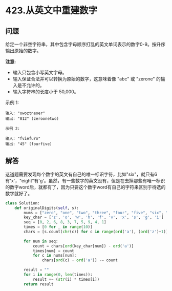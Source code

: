 # 423.从英文中重建数字

## 问题
给定一个非空字符串，其中包含字母顺序打乱的英文单词表示的数字0-9。按升序输出原始的数字。

**注意:**

- 输入只包含小写英文字母。
- 输入保证合法并可以转换为原始的数字，这意味着像 "abc" 或 "zerone" 的输入是不允许的。
- 输入字符串的长度小于 50,000。

示例 1:

```
输入: "owoztneoer"
输出: "012" (zeroonetwo)

示例 2:

输入: "fviefuro"
输出: "45" (fourfive)
```

## 解答
这道题需要发现每个数字的英文有自己的唯一标识字符，比如"six"，就只有6有'x'，"eight"有'g'。虽然，有一些数字的英文没有，但是在去掉那些有唯一标识的数字word后，就都有了，因为只要这个数字word有自己的字符来区别于待选的数字就好了。

```python
class Solution:
    def originalDigits(self, s):
        nums = ["zero", "one", "two", "three", "four", "five", "six", "seven", "eight", "nine"]
        key_char = ['z', 'o', 'w', 'h', 'f', 'v', 'x', 's', 'g', 'i']
        seq = [0, 2, 6, 8, 3, 7, 5, 9, 4, 1]
        times = [0 for _ in range(10)]
        chars = [s.count(chr(c)) for c in range(ord('a'), (ord('z')+1))]
        
        for num in seq:
            count = chars[ord(key_char[num]) - ord('a')]
            times[num] = count
            for c in nums[num]:
                chars[ord(c) - ord('a')] -= count
                
        result = ""
        for i in range(0, len(times)):
            result += (str(i) * times[i])
        return result 
```
